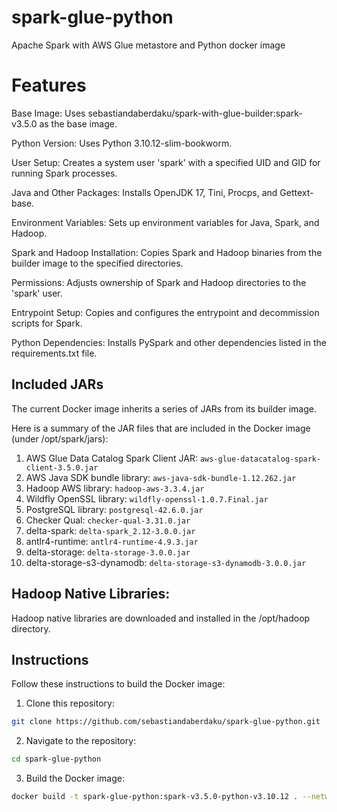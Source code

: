 # spark-glue-python
Apache Spark with AWS Glue metastore and Python docker image

# Features
Base Image: Uses sebastiandaberdaku/spark-with-glue-builder:spark-v3.5.0 as the base image.

Python Version: Uses Python 3.10.12-slim-bookworm.

User Setup: Creates a system user 'spark' with a specified UID and GID for running Spark processes.

Java and Other Packages: Installs OpenJDK 17, Tini, Procps, and Gettext-base.

Environment Variables: Sets up environment variables for Java, Spark, and Hadoop.

Spark and Hadoop Installation: Copies Spark and Hadoop binaries from the builder image to the specified directories.

Permissions: Adjusts ownership of Spark and Hadoop directories to the 'spark' user.

Entrypoint Setup: Copies and configures the entrypoint and decommission scripts for Spark.

Python Dependencies: Installs PySpark and other dependencies listed in the requirements.txt file.

## Included JARs
The current Docker image inherits a series of JARs from its builder image.

Here is a summary of the JAR files that are included in the Docker image (under /opt/spark/jars):
1. AWS Glue Data Catalog Spark Client JAR: `aws-glue-datacatalog-spark-client-3.5.0.jar`
2. AWS Java SDK bundle library: `aws-java-sdk-bundle-1.12.262.jar`
3. Hadoop AWS library: `hadoop-aws-3.3.4.jar`
4. Wildfly OpenSSL library: `wildfly-openssl-1.0.7.Final.jar`
5. PostgreSQL library: `postgresql-42.6.0.jar`
6. Checker Qual: `checker-qual-3.31.0.jar`
7. delta-spark: `delta-spark_2.12-3.0.0.jar`
8. antlr4-runtime: `antlr4-runtime-4.9.3.jar`
9. delta-storage: `delta-storage-3.0.0.jar`
10. delta-storage-s3-dynamodb: `delta-storage-s3-dynamodb-3.0.0.jar`

## Hadoop Native Libraries:

Hadoop native libraries are downloaded and installed in the /opt/hadoop directory.

## Instructions
Follow these instructions to build the Docker image:

1. Clone this repository:
```bash
git clone https://github.com/sebastiandaberdaku/spark-glue-python.git
```

2. Navigate to the repository:
```bash
cd spark-glue-python
```

3. Build the Docker image:
```bash
docker build -t spark-glue-python:spark-v3.5.0-python-v3.10.12 . --network host
```